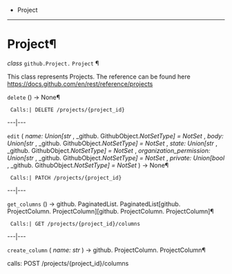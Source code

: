   + Project

* * *
# Project¶

_class_ `github.Project.`  `Project` ¶

This class represents Projects. The reference can be found here https://docs.github.com/en/rest/reference/projects

`delete` () → None¶

     Calls:| DELETE /projects/{project_id}

---|---

`edit` ( _name: Union[str_ , _github. GithubObject._NotSetType] = NotSet_ , _body: Union[str_ , _github. GithubObject._NotSetType] = NotSet_ , _state: Union[str_ , _github. GithubObject._NotSetType] =
NotSet_ , _organization_permission: Union[str_ , _github. GithubObject._NotSetType] = NotSet_ , _private: Union[bool_ , _github. GithubObject._NotSetType] = NotSet_ ) → None¶

     Calls:| PATCH /projects/{project_id}

---|---

`get_columns` () → github. PaginatedList. PaginatedList[github. ProjectColumn. ProjectColumn][github. ProjectColumn. ProjectColumn]¶

     Calls:| GET /projects/{project_id}/columns

---|---

`create_column` ( _name: str_ ) → github. ProjectColumn. ProjectColumn¶

calls: POST /projects/{project_id}/columns
